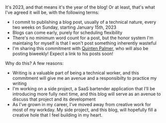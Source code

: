 It's 2023, and that means it's the year of the blog! Or at least, that's what I've agreed it will be, with the following terms:

- I commit to publishing a blog post, usually of a technical nature, every two weeks on Sunday, starting January 15th, 2023
- Blogs can come early, purely for scheduling flexibility
- There's no minimum word count for a post, but the honor system I'm maintaing for myself is that I won't post something inherently wasteful
- I'm sharing this commitment with [Quinten Palmer](https://github.com/quintenpalmer), who will also be posting biweekly! Expect a link to his posts soon!

Why do this? A few reasons:
- Writing is a valuable part of being a technical worker, and this commitment will give me an avenue and a responsibilty to practice my writing
- I'm working on a side project, a SaaS bartender application that I'll be introducing more fully next time, and this blog will serve as an avenue to discuss that project and its development
- As I've grown in my career, I've moved away from creative work for most of my workday. My side project, and this blog, will hopefully fill a creative hole that I feel building in my heart.
